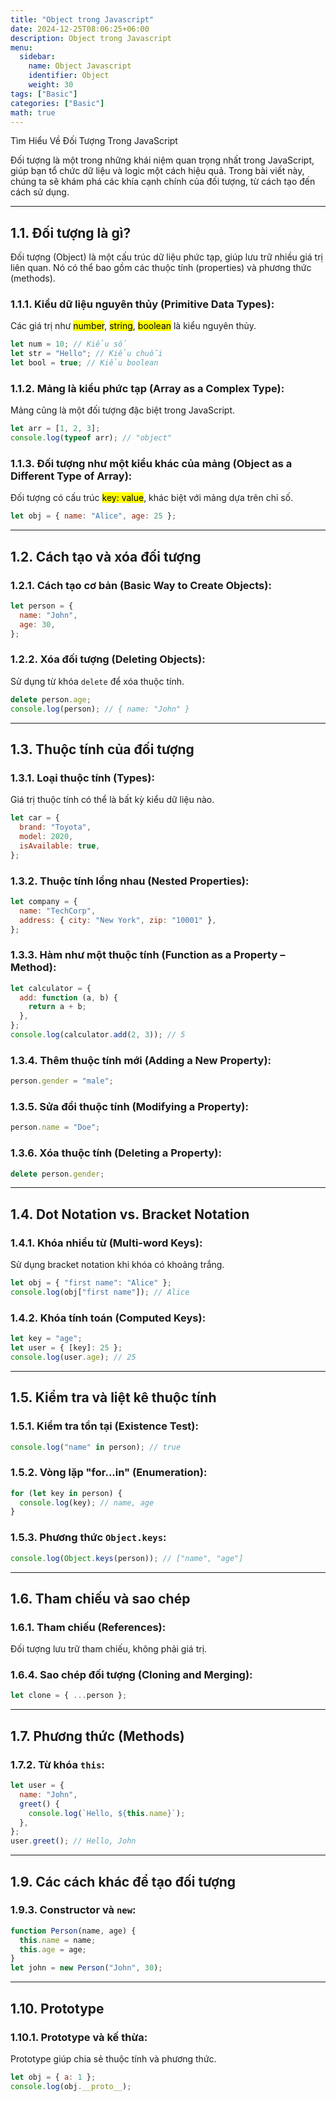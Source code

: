 ```yaml
---
title: "Object trong Javascript"
date: 2024-12-25T08:06:25+06:00
description: Object trong Javascript
menu:
  sidebar:
    name: Object Javascript
    identifier: Object
    weight: 30
tags: ["Basic"]
categories: ["Basic"]
math: true
---
```


Tìm Hiểu Về Đối Tượng Trong JavaScript

Đối tượng là một trong những khái niệm quan trọng nhất trong JavaScript, giúp bạn tổ chức dữ liệu và logic một cách hiệu quả. Trong bài viết này, chúng ta sẽ khám phá các khía cạnh chính của đối tượng, từ cách tạo đến cách sử dụng.

---
## 1.1. Đối tượng là gì?

Đối tượng (Object) là một cấu trúc dữ liệu phức tạp, giúp lưu trữ nhiều giá trị liên quan. Nó có thể bao gồm các thuộc tính (properties) và phương thức (methods).

### 1.1.1. Kiểu dữ liệu nguyên thủy (Primitive Data Types):

Các giá trị như <mark>number</mark>, <mark>string</mark>, <mark>boolean</mark> là kiểu nguyên thủy.

```javascript
let num = 10; // Kiểu số
let str = "Hello"; // Kiểu chuỗi
let bool = true; // Kiểu boolean
```

### 1.1.2. Mảng là kiểu phức tạp (Array as a Complex Type):

Mảng cũng là một đối tượng đặc biệt trong JavaScript.

```javascript
let arr = [1, 2, 3];
console.log(typeof arr); // "object"
```

### 1.1.3. Đối tượng như một kiểu khác của mảng (Object as a Different Type of Array):

Đối tượng có cấu trúc <mark>key: value</mark>, khác biệt với mảng dựa trên chỉ số.

```javascript
let obj = { name: "Alice", age: 25 };
```

---
## 1.2. Cách tạo và xóa đối tượng

### 1.2.1. Cách tạo cơ bản (Basic Way to Create Objects):

```javascript
let person = {
  name: "John",
  age: 30,
};
```

### 1.2.2. Xóa đối tượng (Deleting Objects):

Sử dụng từ khóa `delete` để xóa thuộc tính.

```javascript
delete person.age;
console.log(person); // { name: "John" }
```

---
## 1.3. Thuộc tính của đối tượng

### 1.3.1. Loại thuộc tính (Types):

Giá trị thuộc tính có thể là bất kỳ kiểu dữ liệu nào.

```javascript
let car = {
  brand: "Toyota",
  model: 2020,
  isAvailable: true,
};
```

### 1.3.2. Thuộc tính lồng nhau (Nested Properties):

```javascript
let company = {
  name: "TechCorp",
  address: { city: "New York", zip: "10001" },
};
```

### 1.3.3. Hàm như một thuộc tính (Function as a Property – Method):

```javascript
let calculator = {
  add: function (a, b) {
    return a + b;
  },
};
console.log(calculator.add(2, 3)); // 5
```

### 1.3.4. Thêm thuộc tính mới (Adding a New Property):

```javascript
person.gender = "male";
```

### 1.3.5. Sửa đổi thuộc tính (Modifying a Property):

```javascript
person.name = "Doe";
```

### 1.3.6. Xóa thuộc tính (Deleting a Property):

```javascript
delete person.gender;
```

---
## 1.4. Dot Notation vs. Bracket Notation

### 1.4.1. Khóa nhiều từ (Multi-word Keys):

Sử dụng bracket notation khi khóa có khoảng trắng.

```javascript
let obj = { "first name": "Alice" };
console.log(obj["first name"]); // Alice
```

### 1.4.2. Khóa tính toán (Computed Keys):

```javascript
let key = "age";
let user = { [key]: 25 };
console.log(user.age); // 25
```

---
## 1.5. Kiểm tra và liệt kê thuộc tính

### 1.5.1. Kiểm tra tồn tại (Existence Test):

```javascript
console.log("name" in person); // true
```

### 1.5.2. Vòng lặp "for...in" (Enumeration):

```javascript
for (let key in person) {
  console.log(key); // name, age
}
```

### 1.5.3. Phương thức `Object.keys`:

```javascript
console.log(Object.keys(person)); // ["name", "age"]
```

---
## 1.6. Tham chiếu và sao chép

### 1.6.1. Tham chiếu (References):

Đối tượng lưu trữ tham chiếu, không phải giá trị.

### 1.6.4. Sao chép đối tượng (Cloning and Merging):

```javascript
let clone = { ...person };
```

---
## 1.7. Phương thức (Methods)

### 1.7.2. Từ khóa `this`:

```javascript
let user = {
  name: "John",
  greet() {
    console.log(`Hello, ${this.name}`);
  },
};
user.greet(); // Hello, John
```

---
## 1.9. Các cách khác để tạo đối tượng

### 1.9.3. Constructor và `new`:

```javascript
function Person(name, age) {
  this.name = name;
  this.age = age;
}
let john = new Person("John", 30);
```

---
## 1.10. Prototype

### 1.10.1. Prototype và kế thừa:

Prototype giúp chia sẻ thuộc tính và phương thức.

```javascript
let obj = { a: 1 };
console.log(obj.__proto__);
